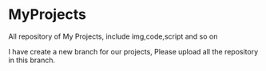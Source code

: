 # MyProjects
All repository of My Projects, include img,code,script and so on

I have create a new branch for our projects, Please upload all the repository in this branch.
